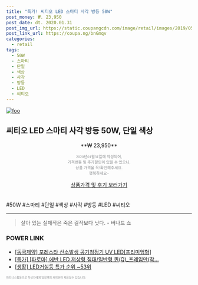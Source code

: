 ```yaml
--- 
title: "특가! 씨티오 LED 스마티 사각 방등 50W" 
post_money: ₩. 23,950 
post_date: dt. 2020.01.31 
post_img_url: https://static.coupangcdn.com/image/retail/images/2019/05/15/11/3/92d3e878-3b94-4a1d-b3fe-82ae1a10e866.jpg 
post_link_url: https://coupa.ng/bnGmqv 
categories: 
  - retail 
tags: 
  - 50W 
  - 스마티 
  - 단일 
  - 색상 
  - 사각 
  - 방등 
  - LED 
  - 씨티오 
--- 
```

[![foo](https://static.coupangcdn.com/image/retail/images/2019/05/15/11/3/92d3e878-3b94-4a1d-b3fe-82ae1a10e866.jpg)](https://coupa.ng/bnGmqv) 

## 씨티오 LED 스마티 사각 방등 50W, 단일 색상 
<p style="text-align: center;">**₩ 23,950**</p> 
<p style="text-align: center;"><span style="color: #898c8f; font-family: Georgia,Times,serif; font-size: 0.75em;">2020년01월31일에 작성되어, <br>가격변동 및 추가할인이 있을 수 있으니,<br> 상품 가격을 꼭!확인해주세요.<br>행복하세요~</span> 
</p>	 
<div markdown="0" style="text-align: center;"><a href="https://coupa.ng/bnGmqv" class="btn btn--success">상품가격 및 후기 보러가기</a></div> 
<br><br> 
  #50W #스마티 #단일 #색상 #사각 #방등 #LED #씨티오 
<hr> 

> 살아 있는 실패작은 죽은 걸작보다 낫다. - 버나드 쇼 


### POWER LINK

* <a href="https://blog.naver.com/fasyy4321/221789705048" target="_blank">[동국제약] 포레스타 산소발생 공기청정기 UV LED[프리미엄형]</a>
* <a href="https://blog.naver.com/santokki14/221789607793" target="_blank">[특가] [파로마] 에반 LED 저상형 침대/일반형 퀸(Q)_프레임만(착...</a>
* <a href="https://blog.naver.com/sakai111/221790926228" target="_blank"> [생활] LED거실등 특가 순위 ~53위</a>

<span style="color: #898c8f; font-family: Georgia,Times,serif; font-size: 0.55em;">파트너스활동으로 작성자에게 일정액의 커미션이 제공될수 있습니다.</span> 
